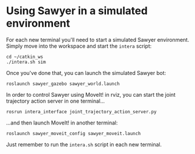 # Using Sawyer in a simulated environment

For each new terminal you'll need to start a simulated Sawyer environment. Simply move into the workspace and start the `intera` script:

```
cd ~/catkin_ws
./intera.sh sim
```

Once you've done that, you can launch the simulated Sawyer bot:

```
roslaunch sawyer_gazebo sawyer_world.launch
```

In order to control Sawyer using MoveIt! in rviz, you can start the joint trajectory action server in one terminal...

```
rosrun intera_interface joint_trajectory_action_server.py
```

...and then launch MoveIt! in another terminal:

```
roslaunch sawyer_moveit_config sawyer_moveit.launch
```

Just remember to run the `intera.sh` script in each new terminal.
